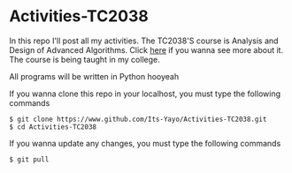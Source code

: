 # Activities-TC2038

In this repo I'll post all my activities. The TC2038'S course is Analysis and Design of Advanced Algorithms. Click [here](https://arielortiz.info/apps/s202313/tc2038/noticias/) if you wanna see more about it. The course is being taught in my college.

All programs will be written in Python hooyeah

If you wanna clone this repo in your localhost, you must type the following commands
```shell
$ git clone https://www.github.com/Its-Yayo/Activities-TC2038.git
$ cd Activities-TC2038
```

If you wanna update any changes, you must type the following commands
```shell
$ git pull
```
